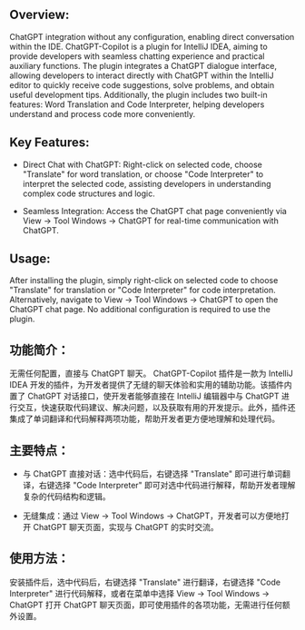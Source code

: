 <!-- Plugin description -->

## Overview:
ChatGPT integration without any configuration, enabling direct conversation within the IDE.
ChatGPT-Copilot is a plugin for IntelliJ IDEA, aiming to provide developers with seamless chatting experience and practical auxiliary functions. The plugin integrates a ChatGPT dialogue interface, allowing developers to interact directly with ChatGPT within the IntelliJ editor to quickly receive code suggestions, solve problems, and obtain useful development tips. Additionally, the plugin includes two built-in features: Word Translation and Code Interpreter, helping developers understand and process code more conveniently.

## Key Features:

- Direct Chat with ChatGPT: Right-click on selected code, choose "Translate" for word translation, or choose "Code Interpreter" to interpret the selected code, assisting developers in understanding complex code structures and logic.

- Seamless Integration: Access the ChatGPT chat page conveniently via View -> Tool Windows -> ChatGPT for real-time communication with ChatGPT.

## Usage:

After installing the plugin, simply right-click on selected code to choose "Translate" for translation or "Code Interpreter" for code interpretation. Alternatively, navigate to View -> Tool Windows -> ChatGPT to open the ChatGPT chat page. No additional configuration is required to use the plugin.

## 功能简介：
无需任何配置，直接与 ChatGPT 聊天。
ChatGPT-Copilot 插件是一款为 IntelliJ IDEA 开发的插件，为开发者提供了无缝的聊天体验和实用的辅助功能。该插件内置了 ChatGPT 对话接口，使开发者能够直接在 IntelliJ 编辑器中与 ChatGPT 进行交互，快速获取代码建议、解决问题，以及获取有用的开发提示。此外，插件还集成了单词翻译和代码解释两项功能，帮助开发者更方便地理解和处理代码。

## 主要特点：

- 与 ChatGPT 直接对话：选中代码后，右键选择 "Translate" 即可进行单词翻译，右键选择 "Code Interpreter" 即可对选中代码进行解释，帮助开发者理解复杂的代码结构和逻辑。

- 无缝集成：通过 View -> Tool Windows -> ChatGPT，开发者可以方便地打开 ChatGPT 聊天页面，实现与 ChatGPT 的实时交流。

## 使用方法：
安装插件后，选中代码后，右键选择 "Translate" 进行翻译，右键选择 "Code Interpreter" 进行代码解释，或者在菜单中选择 View -> Tool Windows -> ChatGPT 打开 ChatGPT 聊天页面，即可使用插件的各项功能，无需进行任何额外设置。

<!-- Plugin description end -->
